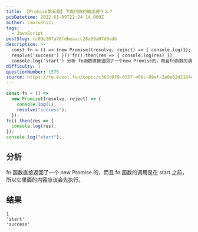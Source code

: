 ```yaml
---
title: 【Promise第五题】下面代码的输出是什么？
pubDatetime: 2022-01-09T22:24:14.000Z
author: caorushizi
tags:
  - JavaScript
postSlug: cc09e207a76fdbeaacc28a99a07d0adb
description: >-
  const fn = () => (new Promise((resolve, reject) => { console.log(1);
  resolve('success') })) fn().then(res => { console.log(res) })
  console.log('start') 分析 fn函数直接返回了一个new Promise的，而且fn函数的调用是在start之前，所以
difficulty: 1
questionNumber: 1575
source: https://fe.ecool.fun/topic/c363d879-8557-486c-89ef-2a0e02d2164e
---
```


```js
const fn = () =>
  new Promise((resolve, reject) => {
    console.log(1);
    resolve("success");
  });
fn().then(res => {
  console.log(res);
});
console.log("start");
```

## 分析

fn 函数直接返回了一个 new Promise 的，而且 fn 函数的调用是在 start 之前，所以它里面的内容应该会先执行。

## 结果

```
1
'start'
'success'
```
